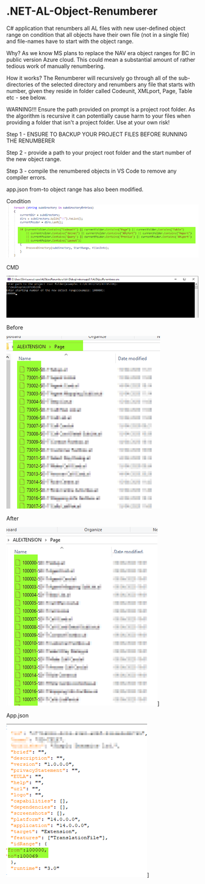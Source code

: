 # .NET-AL-Object-Renumberer
C# application that renumbers all AL files with new user-defined object range on condition that all objects have their own file (not in a single file) and file-names have to start with the object range.


Why? As we know MS plans to replace the NAV era object ranges for BC in public version Azure cloud. This could mean a substantial amount of rather tedious work of manually renumbering. 

How it works? The Renumberer will recursively go through all of the sub-directories of the selected directory and renumbers any file that starts with number, given they reside in folder called Codeunit, XMLport, Page, Table etc - see below.

WARNING!!! Ensure the path provided on prompt is a project root folder. As the algorithm is recursive it can potentially cause harm to your files when providing a folder that isn't a project folder. Use at your own risk!

Step 1 - ENSURE TO BACKUP YOUR PROJECT FILES BEFORE RUNNING THE RENUMBERER

Step 2 - provide a path to your project root folder and the start number of the new object range.

Step 3 - compile the renumbered objects in VS Code to remove any compiler errors.

app.json from-to object range has also been modified.

Condition
![](condition.png)


CMD

![](prompt.png)


Before

![](before.png)


After

![](after.png)]

App.json

![](appdotjson.png)]
